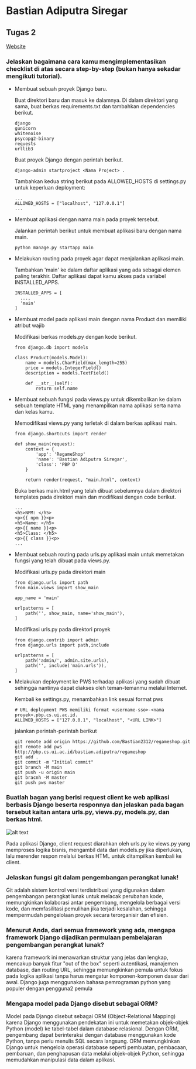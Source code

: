 # Bastian Adiputra Siregar
## Tugas 2

[Website](http://bastian-adiputra-regameshop.pbp.cs.ui.ac.id/)
### Jelaskan bagaimana cara kamu mengimplementasikan checklist di atas secara step-by-step (bukan hanya sekadar mengikuti tutorial).
* Membuat sebuah proyek Django baru.

  Buat direktori baru dan masuk ke dalamnya.
  Di dalam direktori yang sama, buat berkas requirements.txt dan tambahkan dependencies berikut.
  ```
  django
  gunicorn
  whitenoise
  psycopg2-binary
  requests
  urllib3
  ```
  
  Buat proyek Django dengan perintah berikut.
  ```
  django-admin startproject <Nama Project> .
  ```

  Tambahkan kedua string berikut pada ALLOWED_HOSTS di settings.py untuk keperluan deployment:
  ```
  ...
  ALLOWED_HOSTS = ["localhost", "127.0.0.1"]
  ...
  ```

  
* Membuat aplikasi dengan nama main pada proyek tersebut.

  Jalankan perintah berikut untuk membuat aplikasi baru dengan nama main.
  ```
  python manage.py startapp main
  ```


* Melakukan routing pada proyek agar dapat menjalankan aplikasi main.

  Tambahkan 'main' ke dalam daftar aplikasi yang ada sebagai elemen paling terakhir. Daftar aplikasi dapat kamu akses pada variabel INSTALLED_APPS.
  ```
  INSTALLED_APPS = [
    ...,
    'main'
  ]
  ```


* Membuat model pada aplikasi main dengan nama Product dan memiliki atribut wajib

  Modifikasi berkas models.py dengan kode berikut.
  ```
  from django.db import models
  
  class Product(models.Model):
      name = models.CharField(max_length=255)
      price = models.IntegerField()
      description = models.TextField()
  
      def __str__(self):
          return self.name
  ```


* Membuat sebuah fungsi pada views.py untuk dikembalikan ke dalam sebuah template HTML yang menampilkan nama aplikasi serta nama dan kelas kamu.

  Memodifikasi views.py yang terletak di dalam berkas aplikasi main.
  ```
  from django.shortcuts import render

  def show_main(request):
      context = {
          'app': 'RegameShop'
          'name': 'Bastian Adiputra Siregar',
          'class': 'PBP D'
      }
  
      return render(request, "main.html", context)
  ```

  Buka berkas main.html yang telah dibuat sebelumnya dalam direktori templates pada direktori main dan modifikasi dengan code berikut.
  ```
  ...
  <h5>NPM: </h5>
  <p>{{ npm }}<p>
  <h5>Name: </h5>
  <p>{{ name }}<p>
  <h5>Class: </h5>
  <p>{{ class }}<p>
  ...
  ```


* Membuat sebuah routing pada urls.py aplikasi main untuk memetakan fungsi yang telah dibuat pada views.py.

  Modifikasi urls.py pada direktori main
  ```
  from django.urls import path
  from main.views import show_main
  
  app_name = 'main'
  
  urlpatterns = [
      path('', show_main, name='show_main'),
  ]
  ```

  Modifikasi urls.py pada direktori proyek
  ```
  from django.contrib import admin
  from django.urls import path,include
  
  urlpatterns = [
      path('admin/', admin.site.urls),
      path('', include('main.urls')),
  ]
  ```


* Melakukan deployment ke PWS terhadap aplikasi yang sudah dibuat sehingga nantinya dapat diakses oleh teman-temanmu melalui Internet.

  Kembali ke settings.py, menambahkan link sesuai format pws
  ```
  # URL deployment PWS memiliki format <username-sso>-<nama proyek>.pbp.cs.ui.ac.id.
  ALLOWED_HOSTS = ["127.0.0.1", "localhost", "<URL LINK>"]
  ```

  jalankan perintah-perintah berikut
  ```
  git remote add origin https://github.com/Bastian2312/regameshop.git
  git remote add pws http://pbp.cs.ui.ac.id/bastian.adiputra/regameshop
  git add .
  git commit -m "Initial commit"
  git branch -M main
  git push -u origin main
  git bracnh -M master
  git push pws master
  ```



### Buatlah bagan yang berisi request client ke web aplikasi berbasis Django beserta responnya dan jelaskan pada bagan tersebut kaitan antara urls.py, views.py, models.py, dan berkas html.

![alt text](https://cdn.discordapp.com/attachments/817682466965553152/1282744872079458375/image.png?ex=66e078c1&is=66df2741&hm=17a91b7001c97bf72368e7c8f71c3afc579bdcc4fac11e6da448d840d4585e2a&)

Pada aplikasi Django, client request diarahkan oleh urls.py ke views.py yang memproses logika bisnis, mengambil data dari models.py jika diperlukan, lalu merender respon melalui berkas HTML untuk ditampilkan kembali ke client.



### Jelaskan fungsi git dalam pengembangan perangkat lunak!

Git adalah sistem kontrol versi terdistribusi yang digunakan dalam pengembangan perangkat lunak untuk melacak perubahan kode, memungkinkan kolaborasi antar pengembang, mengelola berbagai versi kode, dan memfasilitasi pemulihan jika terjadi kesalahan, sehingga mempermudah pengelolaan proyek secara terorganisir dan efisien.



### Menurut Anda, dari semua framework yang ada, mengapa framework Django dijadikan permulaan pembelajaran pengembangan perangkat lunak?

karena framework ini menawarkan struktur yang jelas dan lengkap, mencakup banyak fitur "out of the box" seperti autentikasi, manajemen database, dan routing URL, sehingga memungkinkan pemula untuk fokus pada logika aplikasi tanpa harus mengatur komponen-komponen dasar dari awal. Django juga menggunakan bahasa pemrograman python yang populer dengan pengguna2 pemula



### Mengapa model pada Django disebut sebagai ORM?

Model pada Django disebut sebagai ORM (Object-Relational Mapping) karena Django menggunakan pendekatan ini untuk memetakan objek-objek Python (model) ke tabel-tabel dalam database relasional. Dengan ORM, pengembang dapat berinteraksi dengan database menggunakan kode Python, tanpa perlu menulis SQL secara langsung. ORM memungkinkan Django untuk mengelola operasi database seperti pembuatan, pembacaan, pembaruan, dan penghapusan data melalui objek-objek Python, sehingga memudahkan manipulasi data dalam aplikasi.
